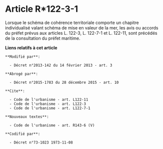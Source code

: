 # Article R*122-3-1

Lorsque le schéma de cohérence territoriale comporte un chapitre individualisé valant schéma de mise en valeur de la mer, les
avis ou accords du préfet prévus aux articles L. 122-3, L. 122-7-1 et L. 122-11, sont précédés de la consultation du préfet
maritime.

**Liens relatifs à cet article**

	**Modifié par**:

	  - Décret n°2013-142 du 14 février 2013 - art. 3

	**Abrogé par**:

	  - Décret n°2015-1783 du 28 décembre 2015 - art. 10

	**Cite**:

	  - Code de l'urbanisme - art. L122-11
	  - Code de l'urbanisme - art. L122-3
	  - Code de l'urbanisme - art. L122-7-1

	**Nouveaux textes**:

	  - Code de l'urbanisme - art. R143-6 (V)

	**Codifié par**:

	  - Décret n°73-1023 1973-11-08
